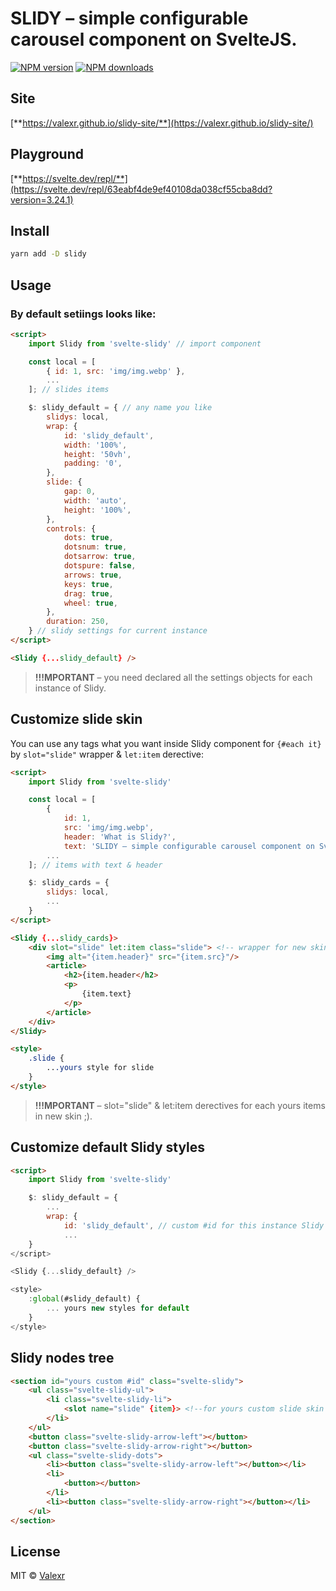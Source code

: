 # SLIDY – simple configurable carousel component on SvelteJS.

[![NPM version](https://img.shields.io/npm/v/svelte-slidy.svg?style=flat)](https://www.npmjs.com/package/svelte-slidy) [![NPM downloads](https://img.shields.io/npm/dm/svelte-slidy.svg?style=flat)](https://www.npmjs.com/package/svelte-slidy)

## Site
[**https://valexr.github.io/slidy-site/**](https://valexr.github.io/slidy-site/)

## Playground
[**https://svelte.dev/repl/**](https://svelte.dev/repl/63eabf4de9ef40108da038cf55cba8dd?version=3.24.1)

## Install

```bash
yarn add -D slidy
```

## Usage

### By default setiings looks like:

```html
<script>
    import Slidy from 'svelte-slidy' // import component

    const local = [
        { id: 1, src: 'img/img.webp' },
        ...
    ]; // slides items

    $: slidy_default = { // any name you like
        slidys: local,
        wrap: {
            id: 'slidy_default',
            width: '100%',
            height: '50vh',
            padding: '0',
        },
        slide: {
            gap: 0,
            width: 'auto',
            height: '100%',
        },
        controls: {
            dots: true,
            dotsnum: true,
            dotsarrow: true,
            dotspure: false,
            arrows: true,
            keys: true,
            drag: true,
            wheel: true,
        },
        duration: 250,
    } // slidy settings for current instance
</script>

<Slidy {...slidy_default} />
```


>**!!!MPORTANT** – you need declared all the settings objects for each instance of Slidy.


## Customize slide skin
You can use any tags what you want inside Slidy component for ```{#each it}``` by ```slot="slide"``` wrapper & ```let:item``` derective:

```html
<script>
    import Slidy from 'svelte-slidy'

    const local = [
        { 
            id: 1, 
            src: 'img/img.webp', 
            header: 'What is Slidy?',
            text: 'SLIDY – simple configurable carousel component on SvelteJS.' },
        ...
    ]; // items with text & header

    $: slidy_cards = {
        slidys: local,
        ...
    }
</script>

<Slidy {...slidy_cards}>
    <div slot="slide" let:item class="slide"> <!-- wrapper for new skin -->
        <img alt="{item.header}" src="{item.src}"/>
        <article>
            <h2>{item.header</h2>
            <p>
                {item.text}
            </p>
        </article>
    </div>
</Slidy>

<style>
    .slide {
        ...yours style for slide
    }
</style>
```

>**!!!MPORTANT** – slot="slide" & let:item derectives for each yours items in new skin ;). 


## Customize default Slidy styles

```html
<script>
    import Slidy from 'svelte-slidy'

    $: slidy_default = {
        ...
        wrap: {
            id: 'slidy_default', // custom #id for this instance Slidy
            ...
    }
</script>

<Slidy {...slidy_default} />

<style>
    :global(#slidy_default) {
        ... yours new styles for default
    }
</style>
```

## Slidy nodes tree

```html
<section id="yours custom #id" class="svelte-slidy">
    <ul class="svelte-slidy-ul">
        <li class="svelte-slidy-li">
            <slot name="slide" {item}> <!--for yours custom slide skin -->
        </li>
    </ul>
    <button class="svelte-slidy-arrow-left"></button>
    <button class="svelte-slidy-arrow-right"></button>
    <ul class="svelte-slidy-dots">
        <li><button class="svelte-slidy-arrow-left"></button></li>
        <li>
            <button></button>
        </li>
        <li><button class="svelte-slidy-arrow-right"></button></li>
    </ul>
</section>
```

## License

MIT &copy; [Valexr](https://github.com/Valexr)